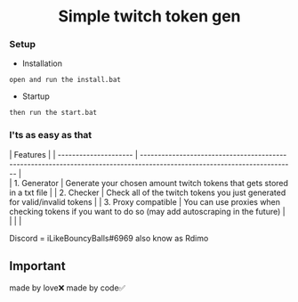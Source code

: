 <h1 align="center">Simple twitch token gen</h1>

### Setup

- Installation

```
open and run the install.bat
```

- Startup
       
```
then run the start.bat
```
### I'ts as easy as that
| Features              |
| --------------------- | ------------------------------------------------------------------------------------------------------------------------- |       
| 1. Generator          | Generate your chosen amount twitch tokens that gets stored in a txt file                                                  |
| 2. Checker            | Check all of the twitch tokens you just generated for valid/invalid tokens                                                |
| 3. Proxy compatible   | You can use proxies when checking tokens if you want to do so (may add autoscraping in the future)                        |
|                       |                                                                                                                           |

Discord = iLikeBouncyBalls#6969
       also know as Rdimo

## Important
made by love❌
made by code✅

